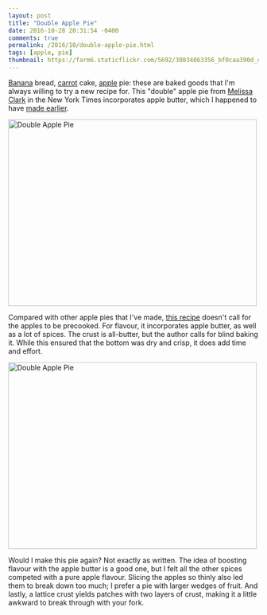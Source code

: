 ```yaml
---
layout: post
title: "Double Apple Pie"
date: 2016-10-28 20:31:54 -0400
comments: true
permalink: /2016/10/double-apple-pie.html
tags: [apple, pie]
thumbnail: https://farm6.staticflickr.com/5692/30834063356_bf0caa390d_q.jpg
---
```


[Banana](/tag/banana/) bread, [carrot](/tag/carrot/) cake,
[apple](/tag/apple/) pie: these are baked goods that I'm always
willing to try a new recipe for. This "double" apple pie from
[Melissa Clark](http://www.melissaclark.net) in the New York Times
incorporates apple butter, which I happened to have [made
earlier](/2016/10/sweet-and-chunky-apple-butter.html).

<a data-flickr-embed="true"  href="https://www.flickr.com/photos/gnuf/30834063356/in/dateposted/" title="Double Apple Pie"><img src="https://c5.staticflickr.com/6/5692/30834063356_bf0caa390d.jpg" width="500" height="375" alt="Double Apple Pie"></a><script async src="//embedr.flickr.com/assets/client-code.js" charset="utf-8"></script>

Compared with other apple pies that I've made, [this
recipe](http://cooking.nytimes.com/recipes/1016924-double-apple-pie)
doesn't call for the apples to be precooked. For flavour, it
incorporates apple butter, as well as a lot of spices. The crust
is all-butter, but the author calls for blind baking it. While this
ensured that the bottom was dry and crisp, it does add time and
effort.

<a data-flickr-embed="true"  href="https://www.flickr.com/photos/gnuf/30870471635/in/dateposted/" title="Double Apple Pie"><img src="https://c4.staticflickr.com/6/5462/30870471635_295c3c2bae.jpg" width="500" height="375" alt="Double Apple Pie"></a><script async src="//embedr.flickr.com/assets/client-code.js" charset="utf-8"></script>

Would I make this pie again? Not exactly as written. The idea of
boosting flavour with the apple butter is a good one, but I felt
all the other spices competed with a pure apple flavour. Slicing
the apples so thinly also led them to break down too much; I prefer
a pie with larger wedges of fruit. And lastly, a lattice crust
yields patches with two layers of crust, making it a little awkward
to break through with your fork.
